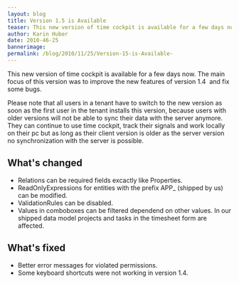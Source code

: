 ```yaml
---
layout: blog
title: Version 1.5 is Available 
teaser: This new version of time cockpit is available for a few days now. The main focus of this version was to improve the new features of version 1.4  and fix some bugs.
author: Karin Huber
date: 2010-46-25
bannerimage: 
permalink: /blog/2010/11/25/Version-15-is-Available-
---
```


<p xmlns="http://www.w3.org/1999/xhtml">This new version of time cockpit is available for a few days now. The main focus of this version was to improve the new features of version 1.4  and fix some bugs.</p><p xmlns="http://www.w3.org/1999/xhtml">Please note that all users in a tenant have to switch to the new version as soon as the first user in the tenant installs this version, because users with older versions will not be able to sync their data with the server anymore. They can continue to use time cockpit, track their signals and work locally on their pc but as long as their client version is older as the server version no synchronization with the server is possible.</p><h2 xmlns="http://www.w3.org/1999/xhtml">What's changed</h2><ul xmlns="http://www.w3.org/1999/xhtml">
  <li>Relations can be required fields excactly like Properties.</li>
  <li>ReadOnlyExpressions for entities with the prefix APP_ (shipped by us) can be modified.</li>
  <li>ValidationRules can be disabled.</li>
  <li>Values in comboboxes can be filtered dependend on other values. In our shipped data model projects and tasks in the timesheet form are affected.</li>
</ul><h2 xmlns="http://www.w3.org/1999/xhtml">What's fixed</h2><ul xmlns="http://www.w3.org/1999/xhtml">
  <li>Better error messages for violated permissions.</li>
  <li>Some keyboard shortcuts were not working in version 1.4. </li>
</ul>